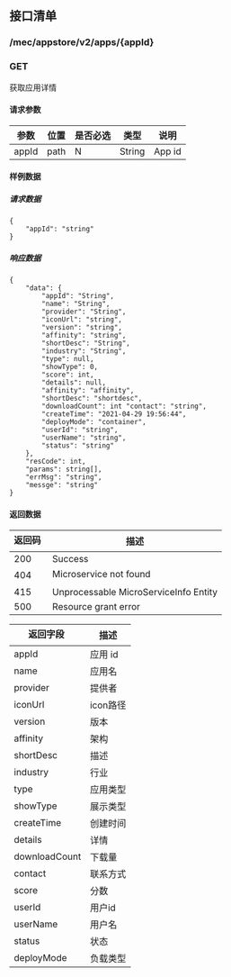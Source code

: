## 接口清单

### /mec/appstore/v2/apps/{appId}
###  GET
获取应用详情
#### 请求参数
|参数 |位置 | 是否必选 | 类型 |说明|
|-----|-----|----|------|-----|
|appId | path |N| String | App id |

#### 样例数据
##### 请求数据
    {
	    "appId": "string"
    }

##### 响应数据
    {
    	"data": {
    		"appId": "String",
    		"name": "String",
    		"provider": "String",
    		"iconUrl": "string",
    		"version": "string",
    		"affinity": "string",
    		"shortDesc": "String",
    		"industry": "String",
    		"type": null,
    		"showType": 0,
    		"score": int,
    		"details": null,
    		"affinity": "affinity",
    		"shortDesc": "shortdesc",
    		"downloadCount": int "contact": "string",
    		"createTime": "2021-04-29 19:56:44",
    		"deployMode": "container",
    		"userId": "string",
    		"userName": "string",
    		"status": "string"
    	},
    	"resCode": int,
    	"params": string[],
    	"errMsg": "string",
    	"messge": "string"
    }

#### 返回数据
|返回码  |描述|
|-----|-----|
|200 | Success |
|404 | Microservice not found |
|415 | Unprocessable MicroServiceInfo Entity  |
|500 | Resource grant error |

|返回字段  |描述|
|-----|-----|
|appId | 应用 id |
|name | 应用名 |
|provider | 提供者 |
|iconUrl | icon路径 |
|version | 版本 |
|affinity | 架构 |
|shortDesc | 描述 |
|industry | 行业 |
|type | 应用类型 |
|showType | 展示类型 |
|createTime | 创建时间 |
|details | 详情 |
|downloadCount |下载量 |
|contact | 联系方式 |
|score | 分数 |
|userId | 用户id |
|userName | 用户名 |
|status | 状态 |
|deployMode | 负载类型 |